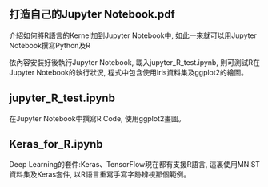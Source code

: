 ## 打造自己的Jupyter Notebook.pdf
介紹如何將R語言的Kernel加到Jupyter Notebook中, 如此一來就可以用Jupyter Notebook撰寫Python及R

依內容安裝好後執行Jupyter Notebook, 載入jupyter_R_test.ipynb, 則可測試R在Jupyter Notebook的執行狀況, 程式中包含使用Iris資料集及ggplot2的繪圖。
## jupyter_R_test.ipynb
在Jupyter Notebook中撰寫R Code, 使用ggplot2畫圖。
## Keras_for_R.ipynb
Deep Learning的套件:Keras、TensorFlow現在都有支援R語言, 這裏使用MNIST資料集及Keras套件, 以R語言重寫手寫字跡辨視那個範例。

